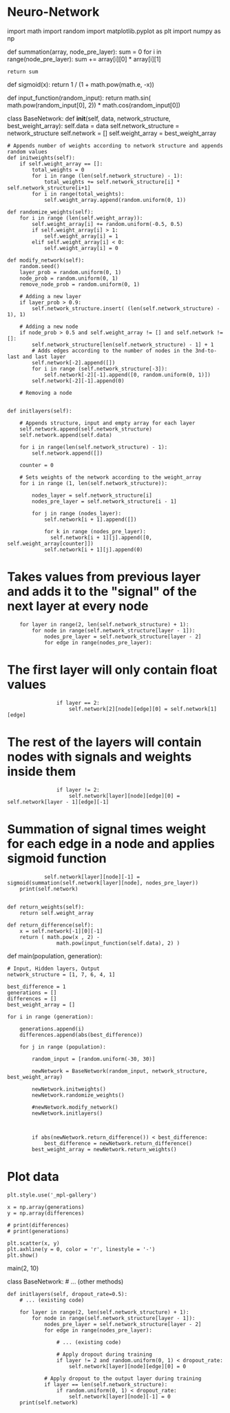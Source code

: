 # Neuro-Network

import math
import random
import matplotlib.pyplot as plt
import numpy as np

def summation(array, node_pre_layer):
    sum = 0
    for i in range(node_pre_layer):
        sum += array[i][0] * array[i][1]

    return sum

def sigmoid(x):
    return 1 / (1 + math.pow(math.e, -x))

def input_function(random_input):
    return math.sin( math.pow(random_input[0], 2)) * math.cos(random_input[0])

class BaseNetwork:
    def __init__(self, data, network_structure, best_weight_array):
        self.data = data
        self.network_structure = network_structure
        self.network = []
        self.weight_array = best_weight_array

    # Appends number of weights according to network structure and appends random values
    def initweights(self):
        if self.weight_array == []:
            total_weights = 0
            for i in range (len(self.network_structure) - 1):
                total_weights += self.network_structure[i] * self.network_structure[i+1]
            for i in range(total_weights):
                self.weight_array.append(random.uniform(0, 1))

    def randomize_weights(self):
        for i in range (len(self.weight_array)):
            self.weight_array[i] += random.uniform(-0.5, 0.5)
            if self.weight_array[i] > 1:
                self.weight_array[i] = 1
            elif self.weight_array[i] < 0:
                self.weight_array[i] = 0

    def modify_network(self):
        random.seed()
        layer_prob = random.uniform(0, 1)
        node_prob = random.uniform(0, 1)
        remove_node_prob = random.uniform(0, 1)

        # Adding a new layer
        if layer_prob > 0.9:
            self.network_structure.insert( (len(self.network_structure) - 1), 1)

        # Adding a new node
        if node_prob > 0.5 and self.weight_array != [] and self.network != []:
            self.network_structure[len(self.network_structure) - 1] + 1
            # Adds edges according to the number of nodes in the 3nd-to-last and last layer
            self.network[-2].append([])
            for i in range (self.network_structure[-3]):
                self.network[-2][-1].append([0, random.uniform(0, 1)])
            self.network[-2][-1].append(0)

        # Removing a node


    def initlayers(self):

        # Appends structure, input and empty array for each layer
        self.network.append(self.network_structure)
        self.network.append(self.data)

        for i in range(len(self.network_structure) - 1):
            self.network.append([])

        counter = 0

        # Sets weights of the network according to the weight_array
        for i in range (1, len(self.network_structure)):

            nodes_layer = self.network_structure[i]
            nodes_pre_layer = self.network_structure[i - 1]

            for j in range (nodes_layer):
                self.network[i + 1].append([])

                for k in range (nodes_pre_layer):
                  self.network[i + 1][j].append([0, self.weight_array[counter]])
                self.network[i + 1][j].append(0)

# Takes values from previous layer and adds it to the "signal" of the next layer at every node
        for layer in range(2, len(self.network_structure) + 1):
            for node in range(self.network_structure[layer - 1]):
                nodes_pre_layer = self.network_structure[layer - 2]
                for edge in range(nodes_pre_layer):

# The first layer will only contain float values
                    if layer == 2:
                        self.network[2][node][edge][0] = self.network[1][edge]

# The rest of the layers will contain nodes with signals and weights inside them
                    if layer != 2:
                        self.network[layer][node][edge][0] = self.network[layer - 1][edge][-1]

# Summation of signal times weight for each edge in a node and applies sigmoid function
                self.network[layer][node][-1] = sigmoid(summation(self.network[layer][node], nodes_pre_layer))
        print(self.network)


    def return_weights(self):
        return self.weight_array

    def return_difference(self):
        x = self.network[-1][0][-1]
        return ( math.pow(x , 2) -
                    math.pow(input_function(self.data), 2) )

def main(population, generation):

    # Input, Hidden layers, Output
    network_structure = [1, 7, 6, 4, 1]

    best_difference = 1
    generations = []
    differences = []
    best_weight_array = []

    for i in range (generation):

        generations.append(i)
        differences.append(abs(best_difference))

        for j in range (population):

            random_input = [random.uniform(-30, 30)]

            newNetwork = BaseNetwork(random_input, network_structure, best_weight_array)

            newNetwork.initweights()
            newNetwork.randomize_weights()

            #newNetwork.modify_network()
            newNetwork.initlayers()



            if abs(newNetwork.return_difference()) < best_difference:
                best_difference = newNetwork.return_difference()
            best_weight_array = newNetwork.return_weights()

# Plot data

    plt.style.use('_mpl-gallery')

    x = np.array(generations)
    y = np.array(differences)

    # print(differences)
    # print(generations)

    plt.scatter(x, y)
    plt.axhline(y = 0, color = 'r', linestyle = '-')
    plt.show()

main(2, 10)

class BaseNetwork:
    # ... (other methods)

    def initlayers(self, dropout_rate=0.5):
        # ... (existing code)

        for layer in range(2, len(self.network_structure) + 1):
            for node in range(self.network_structure[layer - 1]):
                nodes_pre_layer = self.network_structure[layer - 2]
                for edge in range(nodes_pre_layer):

                    # ... (existing code)

                    # Apply dropout during training
                    if layer != 2 and random.uniform(0, 1) < dropout_rate:
                        self.network[layer][node][edge][0] = 0

                # Apply dropout to the output layer during training
                if layer == len(self.network_structure):
                    if random.uniform(0, 1) < dropout_rate:
                        self.network[layer][node][-1] = 0
        print(self.network)
